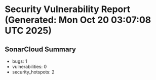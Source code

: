 # Security Vulnerability Report (Generated: Mon Oct 20 03:07:08 UTC 2025)


## SonarCloud Summary
* bugs: 1
* vulnerabilities: 0
* security_hotspots: 2
